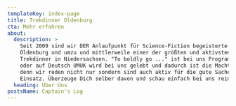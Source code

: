 ```yaml
---
templateKey: index-page
title: Trekdinner Oldenburg
cta: Mehr erfahren
about:
  description: >
    Seit 2009 sind wir DER Anlaufpunkt für Science-Fiction begeisterte aus
    Oldenburg und umzu und mittlerweile einer der größten und aktivsten
    Trekdinner in Niedersachsen. "To boldly go ..." ist bei uns Programm, IDIC,
    oder auf Deutsch UMUK wird bei uns gelebt und dadurch ist die Macht mit uns,
    denn wir reden nicht nur sondern sind auch aktiv für die gute Sache im
    Einsatz. Überzeuge Dich selber davon und schau einfach bei uns rein.
  heading: Über Uns
postsName: Captain's Log
---
```


